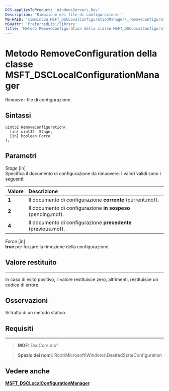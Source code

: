 ```yaml
---
DCS.appliesToProduct: 'WindowsServer\_Dev'
Description: 'Rimozione dei file di configurazione.'
MS-HAID: 'cimwin32a.MSFT_DSCLocalConfigurationManager\_removeconfiguration'
MSHAttr: 'PreferredLib:/library'
title: 'Metodo RemoveConfiguration della classe MSFT_DSCLocalConfigurationManager'
---
```


# Metodo RemoveConfiguration della classe MSFT_DSCLocalConfigurationManager

Rimuove i file di configurazione.

Sintassi
------

```mof
uint32 RemoveConfiguration(
  [in] uint32  Stage,
  [in] boolean Force
);
```

Parametri
----------

*Stage* \[in\]  
Specifica il documento di configurazione da rimuovere. I valori validi sono i seguenti:

|Valore |Descrizione |
|:--- |:---|
|**1** | Il documento di configurazione **corrente** (current.mof). |
|**2** | Il documento di configurazione **in sospeso** (pending.mof).  |
|**4** | Il documento di configurazione **precedente** (previous.mof). |

*Force* \[in\]  
**true** per forzare la rimozione della configurazione.

## Valore restituito
------------

In caso di esito positivo, il valore restituisce zero, altrimenti, restituisce un codice di errore.

## Osservazioni

Si tratta di un metodo statico.

## Requisiti
------------
>**MOF:** DscCore.mof

>**Spazio dei nomi**: Root\Microsoft\Windows\DesiredStateConfiguration


## Vedere anche


[**MSFT_DSCLocalConfigurationManager**](msft-dsclocalconfigurationmanager.md)


 

 





<!--HONumber=Apr16_HO2-->


